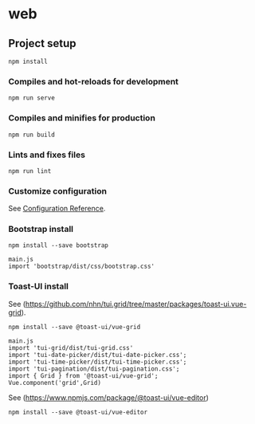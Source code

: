 # web

## Project setup
```
npm install
```

### Compiles and hot-reloads for development
```
npm run serve
```

### Compiles and minifies for production
```
npm run build
```

### Lints and fixes files
```
npm run lint
```

### Customize configuration
See [Configuration Reference](https://cli.vuejs.org/config/).

### Bootstrap install 
```
npm install --save bootstrap
```

```
main.js
import 'bootstrap/dist/css/bootstrap.css'
```

### Toast-UI install 

See (https://github.com/nhn/tui.grid/tree/master/packages/toast-ui.vue-grid).

```
npm install --save @toast-ui/vue-grid
```

```
main.js
import 'tui-grid/dist/tui-grid.css'
import 'tui-date-picker/dist/tui-date-picker.css';
import 'tui-time-picker/dist/tui-time-picker.css';
import 'tui-pagination/dist/tui-pagination.css';
import { Grid } from '@toast-ui/vue-grid';
Vue.component('grid',Grid)
```

See (https://www.npmjs.com/package/@toast-ui/vue-editor)
```
npm install --save @toast-ui/vue-editor
```

